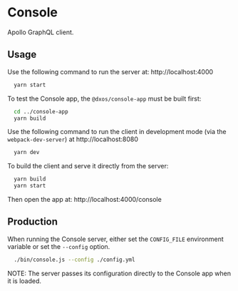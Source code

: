 # Console

Apollo GraphQL client.

## Usage

Use the following command to run the server at: http://localhost:4000

```bash
  yarn start  
```

To test the Console app, the `@dxos/console-app` must be built first:

```bash
  cd ../console-app
  yarn build
```

Use the following command to run the client in development mode (via the `webpack-dev-server`) at http://localhost:8080

```bash
  yarn dev
```

To build the client and serve it directly from the server:

```bash
  yarn build
  yarn start
```

Then open the app at: http://localhost:4000/console


## Production

When running the Console server, either set the `CONFIG_FILE` environment variable or set the `--config` option.

```bash
  ./bin/console.js --config ./config.yml
```

NOTE: The server passes its configuration directly to the Console app when it is loaded.
